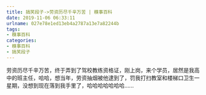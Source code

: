 ```yaml
---
title: 搞笑段子->劳资历尽千辛万苦 | 糗事百科
date: 2019-11-06 06:33:11
urlname: 027e78e1ed13eb4a2787a13e7a82244b
tags: 
- 糗事百科
categories:
- 糗事百科
- 搞笑段子
---
```

劳资历尽千辛万苦，终于弄到了驾校教练资格证，刚上岗，来个学员，居然是我高中的班主任，哈哈，想当年，劳资抽烟被他逮到了，罚我打扫教室和楼梯口卫生一星期，没想到现在落到我手里了，哈哈哈哈哈哈哈......


